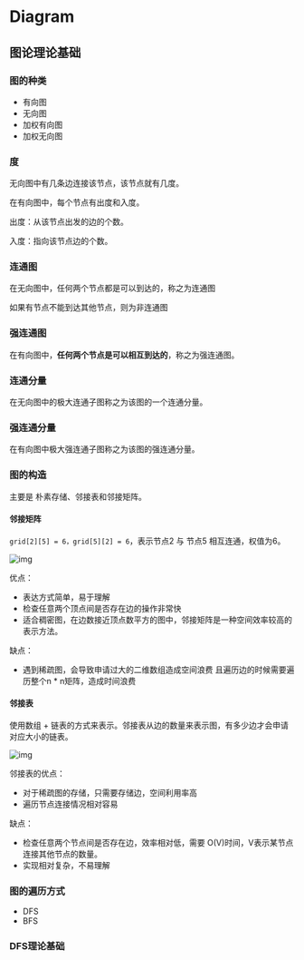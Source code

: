# Diagram

## 图论理论基础

### 图的种类

* 有向图
* 无向图
* 加权有向图
* 加权无向图

### 度

无向图中有几条边连接该节点，该节点就有几度。

在有向图中，每个节点有出度和入度。

出度：从该节点出发的边的个数。

入度：指向该节点边的个数。

### 连通图

在无向图中，任何两个节点都是可以到达的，称之为连通图 

如果有节点不能到达其他节点，则为非连通图

### 强连通图

在有向图中，**任何两个节点是可以相互到达的**，称之为强连通图。

### 连通分量

在无向图中的极大连通子图称之为该图的一个连通分量。

### 强连通分量

在有向图中极大强连通子图称之为该图的强连通分量。

### 图的构造

主要是 朴素存储、邻接表和邻接矩阵。

#### 邻接矩阵

`grid[2][5] = 6，grid[5][2] = 6`，表示节点2 与 节点5 相互连通，权值为6。

![img](https://gitee.com/OooAlex/study_note/raw/master/img/202409021542145.png)

优点：

- 表达方式简单，易于理解
- 检查任意两个顶点间是否存在边的操作非常快
- 适合稠密图，在边数接近顶点数平方的图中，邻接矩阵是一种空间效率较高的表示方法。

缺点：

- 遇到稀疏图，会导致申请过大的二维数组造成空间浪费 且遍历边的时候需要遍历整个n * n矩阵，造成时间浪费

#### 邻接表

使用数组 + 链表的方式来表示。邻接表从边的数量来表示图，有多少边才会申请对应大小的链表。

![img](https://gitee.com/OooAlex/study_note/raw/master/img/202409021549406.png)

邻接表的优点：

- 对于稀疏图的存储，只需要存储边，空间利用率高
- 遍历节点连接情况相对容易

缺点：

- 检查任意两个节点间是否存在边，效率相对低，需要 O(V)时间，V表示某节点连接其他节点的数量。
- 实现相对复杂，不易理解

### 图的遍历方式

* DFS
* BFS

### DFS理论基础

